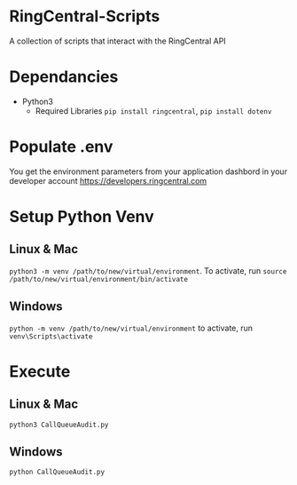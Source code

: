 # RingCentral-Scripts
A collection of scripts that interact with the RingCentral API

# Dependancies 
- Python3 
	- Required Libraries 
	`pip install ringcentral`,
	`pip install dotenv`

# Populate .env
You get the environment parameters from your
application dashbord in your developer account
https://developers.ringcentral.com

# Setup Python Venv
## Linux & Mac
`python3 -m venv /path/to/new/virtual/environment`.
To activate, run `source /path/to/new/virtual/environment/bin/activate`
## Windows
`python -m venv /path/to/new/virtual/environment`
to activate, run `venv\Scripts\activate`

# Execute
## Linux & Mac
`python3 CallQueueAudit.py`

## Windows
`python CallQueueAudit.py`